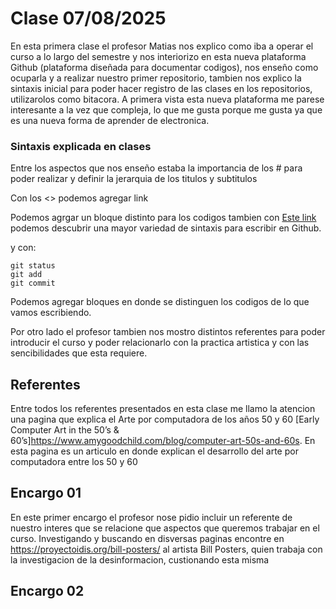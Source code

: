 # Clase 07/08/2025
En esta primera clase el profesor Matias nos explico como iba a operar el curso a lo largo del semestre y nos interiorizo en esta nueva plataforma Github (plataforma diseñada para documentar codigos), nos enseño como ocuparla y a realizar nuestro primer repositorio, tambien nos explico la sintaxis inicial para poder hacer registro de las clases en los repositorios, utilizarolos como bitacora. 
A primera vista esta nueva plataforma me parese interesante a la vez que compleja, lo que me gusta porque me gusta ya que es una nueva forma de aprender de electronica.

### Sintaxis explicada en clases
Entre los aspectos que nos enseño estaba la importancia de los # para poder realizar y definir la jerarquia de los titulos y subtitulos

Con los <> podemos agregar link 

Podemos agrgar un bloque distinto para los codigos
tambien con [Este link](https://docs.github.com/en/get-started/writing-on-github/getting-started-with-writing-and-formatting-on-github/basic-writing-and-formatting-syntax) podemos descubrir una mayor variedad de sintaxis para escribir en Github. 

y con: 
```
git status
git add
git commit
```
Podemos agregar bloques en donde se distinguen los codigos de lo que vamos escribiendo. 

Por otro lado el profesor tambien nos mostro distintos referentes para poder introducir el curso y poder relacionarlo con la practica artistica y con las sencibilidades que esta requiere.
## Referentes 

Entre todos los referentes presentados en esta clase me llamo la atencion una pagina que explica el Arte por computadora de los años 50 y 60 [Early Computer Art in the 50’s & 60’s]<https://www.amygoodchild.com/blog/computer-art-50s-and-60s>. En esta pagina es un articulo en donde explican el desarrollo del arte por computadora entre los 50 y 60

## Encargo 01
En este primer encargo el profesor nose pidio incluir un referente de nuestro interes que se relacione que aspectos que queremos trabajar en el curso. Investigando y buscando en disversas paginas encontre en <https://proyectoidis.org/bill-posters/> al artista Bill Posters, quien trabaja con la investigacion de la desinformacion, custionando esta misma 




## Encargo 02
